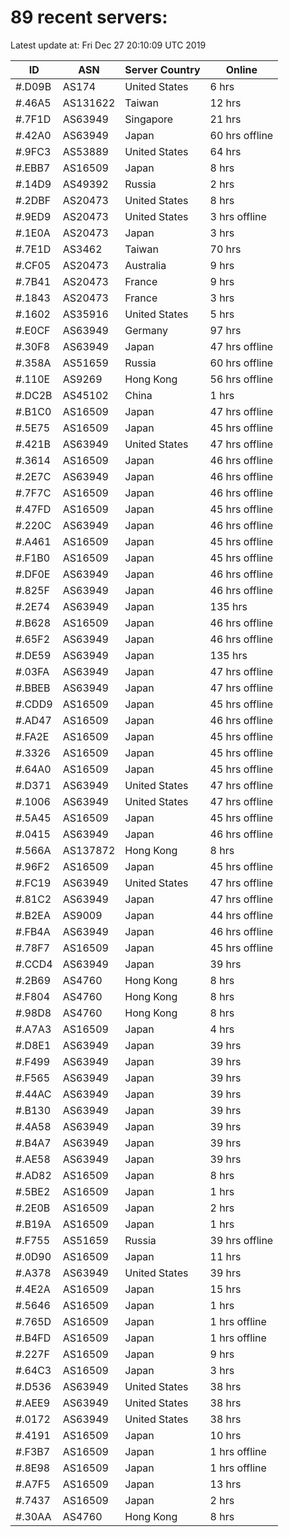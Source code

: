 # 89 recent servers:

Latest update at: Fri Dec 27 20:10:09 UTC 2019

| ID | ASN | Server Country | Online |
| -- | --- | -------------- | ------ |
| #.D09B | AS174 | United States | 6 hrs |
| #.46A5 | AS131622 | Taiwan | 12 hrs |
| #.7F1D | AS63949 | Singapore | 21 hrs |
| #.42A0 | AS63949 | Japan | 60 hrs offline |
| #.9FC3 | AS53889 | United States | 64 hrs |
| #.EBB7 | AS16509 | Japan | 8 hrs |
| #.14D9 | AS49392 | Russia | 2 hrs |
| #.2DBF | AS20473 | United States | 8 hrs |
| #.9ED9 | AS20473 | United States | 3 hrs offline |
| #.1E0A | AS20473 | Japan | 3 hrs |
| #.7E1D | AS3462 | Taiwan | 70 hrs |
| #.CF05 | AS20473 | Australia | 9 hrs |
| #.7B41 | AS20473 | France | 9 hrs |
| #.1843 | AS20473 | France | 3 hrs |
| #.1602 | AS35916 | United States | 5 hrs |
| #.E0CF | AS63949 | Germany | 97 hrs |
| #.30F8 | AS63949 | Japan | 47 hrs offline |
| #.358A | AS51659 | Russia | 60 hrs offline |
| #.110E | AS9269 | Hong Kong | 56 hrs offline |
| #.DC2B | AS45102 | China | 1 hrs |
| #.B1C0 | AS16509 | Japan | 47 hrs offline |
| #.5E75 | AS16509 | Japan | 45 hrs offline |
| #.421B | AS63949 | United States | 47 hrs offline |
| #.3614 | AS16509 | Japan | 46 hrs offline |
| #.2E7C | AS63949 | Japan | 46 hrs offline |
| #.7F7C | AS16509 | Japan | 46 hrs offline |
| #.47FD | AS16509 | Japan | 45 hrs offline |
| #.220C | AS63949 | Japan | 46 hrs offline |
| #.A461 | AS16509 | Japan | 45 hrs offline |
| #.F1B0 | AS16509 | Japan | 45 hrs offline |
| #.DF0E | AS63949 | Japan | 46 hrs offline |
| #.825F | AS63949 | Japan | 46 hrs offline |
| #.2E74 | AS63949 | Japan | 135 hrs |
| #.B628 | AS16509 | Japan | 46 hrs offline |
| #.65F2 | AS63949 | Japan | 46 hrs offline |
| #.DE59 | AS63949 | Japan | 135 hrs |
| #.03FA | AS63949 | Japan | 47 hrs offline |
| #.BBEB | AS63949 | Japan | 47 hrs offline |
| #.CDD9 | AS16509 | Japan | 45 hrs offline |
| #.AD47 | AS16509 | Japan | 46 hrs offline |
| #.FA2E | AS16509 | Japan | 45 hrs offline |
| #.3326 | AS16509 | Japan | 45 hrs offline |
| #.64A0 | AS16509 | Japan | 45 hrs offline |
| #.D371 | AS63949 | United States | 47 hrs offline |
| #.1006 | AS63949 | United States | 47 hrs offline |
| #.5A45 | AS16509 | Japan | 45 hrs offline |
| #.0415 | AS63949 | Japan | 46 hrs offline |
| #.566A | AS137872 | Hong Kong | 8 hrs |
| #.96F2 | AS16509 | Japan | 45 hrs offline |
| #.FC19 | AS63949 | United States | 47 hrs offline |
| #.81C2 | AS63949 | Japan | 47 hrs offline |
| #.B2EA | AS9009 | Japan | 44 hrs offline |
| #.FB4A | AS63949 | Japan | 46 hrs offline |
| #.78F7 | AS16509 | Japan | 45 hrs offline |
| #.CCD4 | AS63949 | Japan | 39 hrs |
| #.2B69 | AS4760 | Hong Kong | 8 hrs |
| #.F804 | AS4760 | Hong Kong | 8 hrs |
| #.98D8 | AS4760 | Hong Kong | 8 hrs |
| #.A7A3 | AS16509 | Japan | 4 hrs |
| #.D8E1 | AS63949 | Japan | 39 hrs |
| #.F499 | AS63949 | Japan | 39 hrs |
| #.F565 | AS63949 | Japan | 39 hrs |
| #.44AC | AS63949 | Japan | 39 hrs |
| #.B130 | AS63949 | Japan | 39 hrs |
| #.4A58 | AS63949 | Japan | 39 hrs |
| #.B4A7 | AS63949 | Japan | 39 hrs |
| #.AE58 | AS63949 | Japan | 39 hrs |
| #.AD82 | AS16509 | Japan | 8 hrs |
| #.5BE2 | AS16509 | Japan | 1 hrs |
| #.2E0B | AS16509 | Japan | 2 hrs |
| #.B19A | AS16509 | Japan | 1 hrs |
| #.F755 | AS51659 | Russia | 39 hrs offline |
| #.0D90 | AS16509 | Japan | 11 hrs |
| #.A378 | AS63949 | United States | 39 hrs |
| #.4E2A | AS16509 | Japan | 15 hrs |
| #.5646 | AS16509 | Japan | 1 hrs |
| #.765D | AS16509 | Japan | 1 hrs offline |
| #.B4FD | AS16509 | Japan | 1 hrs offline |
| #.227F | AS16509 | Japan | 9 hrs |
| #.64C3 | AS16509 | Japan | 3 hrs |
| #.D536 | AS63949 | United States | 38 hrs |
| #.AEE9 | AS63949 | United States | 38 hrs |
| #.0172 | AS63949 | United States | 38 hrs |
| #.4191 | AS16509 | Japan | 10 hrs |
| #.F3B7 | AS16509 | Japan | 1 hrs offline |
| #.8E98 | AS16509 | Japan | 1 hrs offline |
| #.A7F5 | AS16509 | Japan | 13 hrs |
| #.7437 | AS16509 | Japan | 2 hrs |
| #.30AA | AS4760 | Hong Kong | 8 hrs |

